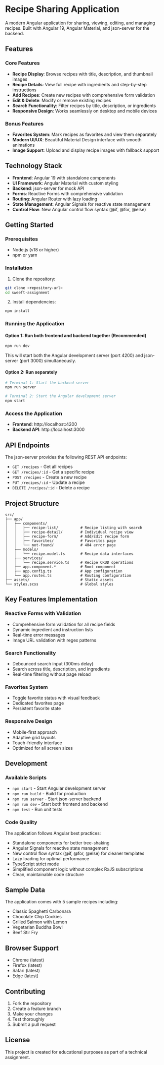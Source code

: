 # Recipe Sharing Application

A modern Angular application for sharing, viewing, editing, and managing recipes. Built with Angular 19, Angular Material, and json-server for the backend.

## Features

### Core Features
- **Recipe Display**: Browse recipes with title, description, and thumbnail images
- **Recipe Details**: View full recipe with ingredients and step-by-step instructions
- **Add Recipes**: Create new recipes with comprehensive form validation
- **Edit & Delete**: Modify or remove existing recipes
- **Search Functionality**: Filter recipes by title, description, or ingredients
- **Responsive Design**: Works seamlessly on desktop and mobile devices

### Bonus Features
- **Favorites System**: Mark recipes as favorites and view them separately
- **Modern UI/UX**: Beautiful Material Design interface with smooth animations
- **Image Support**: Upload and display recipe images with fallback support

## Technology Stack

- **Frontend**: Angular 19 with standalone components
- **UI Framework**: Angular Material with custom styling
- **Backend**: json-server for mock API
- **Forms**: Reactive Forms with comprehensive validation
- **Routing**: Angular Router with lazy loading
- **State Management**: Angular Signals for reactive state management
- **Control Flow**: New Angular control flow syntax (@if, @for, @else)

## Getting Started

### Prerequisites

- Node.js (v18 or higher)
- npm or yarn

### Installation

1. Clone the repository:
```bash
git clone <repository-url>
cd sweeft-assignment
```

2. Install dependencies:
```bash
npm install
```

### Running the Application

#### Option 1: Run both frontend and backend together (Recommended)
```bash
npm run dev
```
This will start both the Angular development server (port 4200) and json-server (port 3000) simultaneously.

#### Option 2: Run separately
```bash
# Terminal 1: Start the backend server
npm run server

# Terminal 2: Start the Angular development server
npm start
```

### Access the Application

- **Frontend**: http://localhost:4200
- **Backend API**: http://localhost:3000

## API Endpoints

The json-server provides the following REST API endpoints:

- `GET /recipes` - Get all recipes
- `GET /recipes/:id` - Get a specific recipe
- `POST /recipes` - Create a new recipe
- `PUT /recipes/:id` - Update a recipe
- `DELETE /recipes/:id` - Delete a recipe

## Project Structure

```
src/
├── app/
│   ├── components/
│   │   ├── recipe-list/          # Recipe listing with search
│   │   ├── recipe-detail/        # Individual recipe view
│   │   ├── recipe-form/          # Add/Edit recipe form
│   │   ├── favorites/            # Favorites page
│   │   └── not-found/            # 404 error page
│   ├── models/
│   │   └── recipe.model.ts       # Recipe data interfaces
│   ├── services/
│   │   └── recipe.service.ts     # Recipe CRUD operations
│   ├── app.component.*           # Root component
│   ├── app.config.ts             # App configuration
│   └── app.routes.ts             # Routing configuration
├── assets/                       # Static assets
└── styles.scss                   # Global styles
```

## Key Features Implementation

### Reactive Forms with Validation
- Comprehensive form validation for all recipe fields
- Dynamic ingredient and instruction lists
- Real-time error messages
- Image URL validation with regex patterns

### Search Functionality
- Debounced search input (300ms delay)
- Search across title, description, and ingredients
- Real-time filtering without page reload

### Favorites System
- Toggle favorite status with visual feedback
- Dedicated favorites page
- Persistent favorite state

### Responsive Design
- Mobile-first approach
- Adaptive grid layouts
- Touch-friendly interface
- Optimized for all screen sizes

## Development

### Available Scripts

- `npm start` - Start Angular development server
- `npm run build` - Build for production
- `npm run server` - Start json-server backend
- `npm run dev` - Start both frontend and backend
- `npm test` - Run unit tests

### Code Quality

The application follows Angular best practices:
- Standalone components for better tree-shaking
- Angular Signals for reactive state management
- New control flow syntax (@if, @for, @else) for cleaner templates
- Lazy loading for optimal performance
- TypeScript strict mode
- Simplified component logic without complex RxJS subscriptions
- Clean, maintainable code structure

## Sample Data

The application comes with 5 sample recipes including:
- Classic Spaghetti Carbonara
- Chocolate Chip Cookies
- Grilled Salmon with Lemon
- Vegetarian Buddha Bowl
- Beef Stir Fry

## Browser Support

- Chrome (latest)
- Firefox (latest)
- Safari (latest)
- Edge (latest)

## Contributing

1. Fork the repository
2. Create a feature branch
3. Make your changes
4. Test thoroughly
5. Submit a pull request

## License

This project is created for educational purposes as part of a technical assignment.